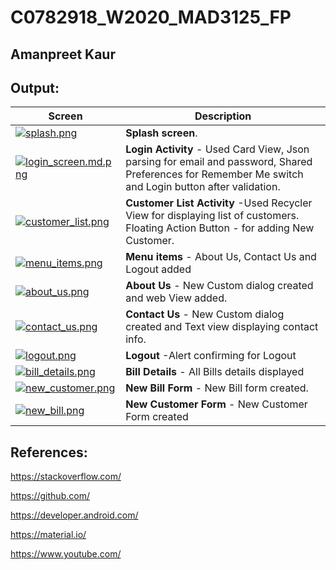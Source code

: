 # C0782918_W2020_MAD3125_FP

## Amanpreet Kaur

## Output:
|Screen|Description|
|------|-----------|
|[![splash.png](https://s4.gifyu.com/images/splash.png)](https://gifyu.com/image/l4VB) | **Splash screen**.|
|[![login_screen.md.png](https://s4.gifyu.com/images/login_screen.md.png)](https://gifyu.com/image/l4V5) | **Login Activity** - Used Card View, Json parsing for email and password, Shared Preferences for Remember Me switch and Login button after validation. | 
|[![customer_list.png](https://s4.gifyu.com/images/customer_list.png)](https://gifyu.com/image/l4Vt)| **Customer List Activity** -Used Recycler View for displaying list of customers. Floating Action Button - for adding New Customer.|
|[![menu_items.png](https://s4.gifyu.com/images/menu_items.png)](https://gifyu.com/image/l4VD) | **Menu items** - About Us, Contact Us and Logout added|
|[![about_us.png](https://s4.gifyu.com/images/about_us.png)](https://gifyu.com/image/l4VA) | **About Us** - New Custom dialog created and web View added.|
|[![contact_us.png](https://s4.gifyu.com/images/contact_us.png)](https://gifyu.com/image/l4Vr)| **Contact Us** - New Custom dialog created and Text view displaying contact info.|
|[![logout.png](https://s4.gifyu.com/images/logout.png)](https://gifyu.com/image/l4Vo) | **Logout** -Alert confirming for Logout|
|[![bill_details.png](https://s4.gifyu.com/images/bill_details.png)](https://gifyu.com/image/l4VY) | **Bill Details** - All Bills details displayed|
|[![new_customer.png](https://s4.gifyu.com/images/new_customer.png)](https://gifyu.com/image/l4Va) | **New Bill Form** - New Bill form created.|
|[![new_bill.png](https://s4.gifyu.com/images/new_bill.png)](https://gifyu.com/image/l4VV) | **New Customer Form** - New Customer Form created|



## References:

https://stackoverflow.com/

https://github.com/

https://developer.android.com/

https://material.io/

https://www.youtube.com/
